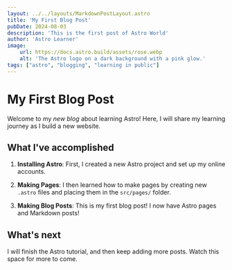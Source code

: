 ```yaml
---
layout: ../../layouts/MarkdownPostLayout.astro
title: 'My First Blog Post'
pubDate: 2024-08-03
description: 'This is the first post of Astro World'
author: 'Astro Learner'
image:
    url: https://docs.astro.build/assets/rose.webp
    alt: 'The Astro logo on a dark background with a pink glow.'
tags: ["astro", "blogging", "learning in public"]
---
```


# My First Blog Post

Welcome to my _new blog_ about learning Astro! Here, I will share my learning journey as I build a new website.

## What I've accomplished

1. **Installing Astro**: First, I created a new Astro project and set up my online accounts.

2. **Making Pages**: I then learned how to make pages by creating new `.astro` files and placing them in the `src/pages/` folder.

3. **Making Blog Posts**: This is my first blog post! I now have Astro pages and Markdown posts!

## What's next

I will finish the Astro tutorial, and then keep adding more posts. Watch this space for more to come.